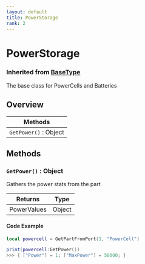 ```yaml
---
layout: default
title: PowerStorage
rank: 2
---
```


# PowerStorage
### Inherited from [BaseType](https://realbongochongo.github.io/cosmicjunk.lua/docs/types/base/basetype)

The base class for PowerCells and Batteries

## Overview

| Methods               |
| --------------------- |
| `GetPower()` : Object |





## Methods

### `GetPower()` : Object

Gathers the power stats from the part

| Returns       | Type   |
| ------------- | ------ |
| PowerValues   | Object |

#### Code Example

```lua
local powercell = GetPartFromPort(1, "PowerCell")

print(powercell:GetPower())
>>> { ["Power"] = 1; ["MaxPower"] = 50000; }
```
